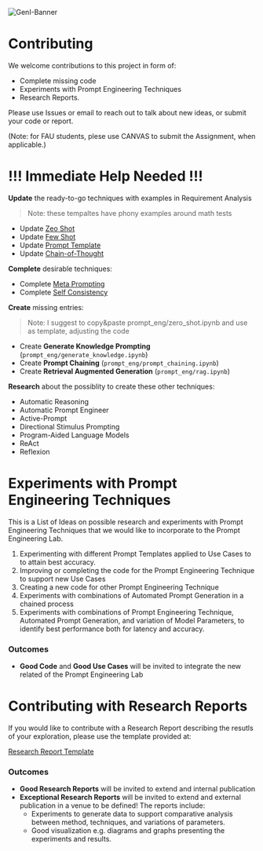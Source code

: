 ![GenI-Banner](https://github.com/genilab-fau/genial-fau.github.io/blob/8f1a2d3523f879e1082918c7bba19553cb6e7212/images/geni-lab-banner.png?raw=true)


# Contributing

We welcome contributions to this project in form of:
* Complete missing code
* Experiments with Prompt Engineering Techniques 
* Research Reports. 

Please use Issues or email to reach out to talk about new ideas, or submit your code or report.

(Note: for FAU students, plese use CANVAS to submit the Assignment, when applicable.)


# !!! Immediate Help Needed !!!

**Update** the ready-to-go techniques with examples in Requirement Analysis 
> Note: these tempaltes have phony examples around math tests

* Update [Zeo Shot](prompt_eng/zero_shot.ipynb)
* Update [Few Shot](prompt_eng/few_shot.ipynb)
* Update [Prompt Template](prompt_eng/prompt_template.ipynb)
* Update [Chain-of-Thought](prompt_eng/chain_of_thought.ipynb)

**Complete** desirable techniques:

* Complete [Meta Prompting](prompt_eng/meta.ipynb)
* Complete [Self Consistency](prompt_eng/self_consistency.ipynb)

**Create** missing entries:
> Note: I suggest to copy&paste prompt_eng/zero_shot.ipynb and use as template, adjusting the code

* Create **Generate Knowledge Prompting** (`prompt_eng/generate_knowledge.ipynb`)
* Create **Prompt Chaining** (`prompt_eng/prompt_chaining.ipynb`)
* Create **Retrieval Augmented Generation** (`prompt_eng/rag.ipynb`)

**Research** about the possiblity to create these other techniques:
* Automatic Reasoning
* Automatic Prompt Engineer
* Active-Prompt
* Directional Stimulus Prompting
* Program-Aided Language Models
* ReAct
* Reflexion


# Experiments with Prompt Engineering Techniques 

This is a List of Ideas on possible research and experiments with Prompt Engineering Techniques that we would like to incorporate to the Prompt Engineering Lab.

1. Experimenting with different Prompt Templates applied to Use Cases to to attain best accuracy.
1. Improving or completing the code for the Prompt Engineering Technique to support new Use Cases
1. Creating a new code for other Prompt Engineering Technique 
1. Experiments with combinations of Automated Prompt Generation in a chained process
1. Experiments with combinations of Prompt Engineering Technique, Automated Prompt Generation, and variation of Model Parameters, to identify best performance both for latency and accuracy.

### Outcomes

* **Good Code** and **Good Use Cases** will be invited to integrate the new related of the Prompt Engineering Lab


# Contributing with Research Reports

If you would like to contribute with a Research Report describing the resutls of your exploration, please use the template provided at:

[Research Report Template](./MY-REPORT.md)


### Outcomes 

* **Good Research Reports** will be invited to extend and internal publication
* **Exceptional Research Reports** will be invited to extend and external publication in a venue to be defined! The reports include:
    * Experiments to generate data to support comparative analysis between method, techniques, and variations of parameters.
    * Good visualization e.g. diagrams and graphs presenting the experiments and results. 






